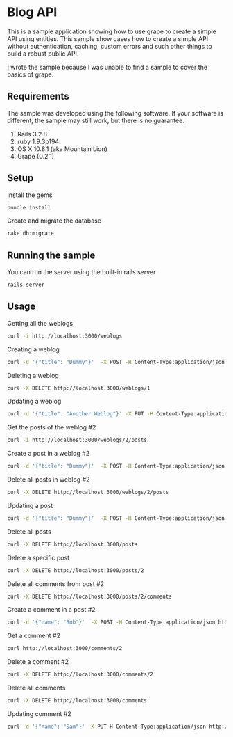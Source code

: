 # Blog API

This is a sample application showing how to use grape to create a simple API using entities. 
This sample show cases how to create a simple API without authentication, caching, custom 
errors and such other things to build a robust public API.

I wrote the sample because I was unable to find a sample to cover the basics of grape.

## Requirements

The sample was developed using the following software. If your software is different, the 
sample may still work, but there is no guarantee. 

1. Rails 3.2.8
2. ruby 1.9.3p194
3. OS X 10.8.1 (aka Mountain Lion)
4. Grape (0.2.1) 

## Setup

Install the gems

```bash
bundle install
```

Create and migrate the database

```bash
rake db:migrate
```

## Running the sample

You can run the server using the built-in rails server

```bash
rails server
```

## Usage

Getting all the weblogs

```bash
curl -i http://localhost:3000/weblogs
```

Creating a weblog 

```bash
curl -d '{"title": "Dummy"}'  -X POST -H Content-Type:application/json http://localhost:3000/weblogs
```  

Deleting a weblog 

```bash
curl -X DELETE http://localhost:3000/weblogs/1
```

Updating a weblog

```bash
curl -d '{"title": "Another Weblog"}' -X PUT -H Content-Type:application/json http://localhost:3000/weblogs/2
```

Get the posts of the weblog #2

```bash
curl -i http://localhost:3000/weblogs/2/posts
```

Create a post in a weblog #2

```bash
curl -d '{"title": "Dummy"}'  -X POST -H Content-Type:application/json http://localhost:3000/weblogs/2/posts
```
  
Delete all posts in weblog #2

```bash
curl -X DELETE http://localhost:3000/weblogs/2/posts
```  

Updating a post

```bash
curl -d '{"title": "Dummy"}'  -X POST -H Content-Type:application/json http://localhost:3000/posts/2
```
 
Delete all posts

```bash
curl -X DELETE http://localhost:3000/posts
```
  
Delete a specific post

```bash
curl -X DELETE http://localhost:3000/posts/2
```
 
Delete all comments from post #2

```bash
curl -X DELETE http://localhost:3000/posts/2/comments
```

Create a comment in a post #2

```bash  
curl -d '{"name": "Bob"}'  -X POST -H Content-Type:application/json http://localhost:3000/posts/2/comments
```

Get a comment #2

```bash
curl http://localhost:3000/comments/2
```  

Delete a comment #2

```bash
curl -X DELETE http://localhost:3000/comments/2
```
  
Delete all comments

```bash
curl -X DELETE http://localhost:3000/comments
```  

Updating comment #2

```bash
curl -d '{"name": "Sam"}' -X PUT-H Content-Type:application/json http://localhost:3000/comments/2
```
